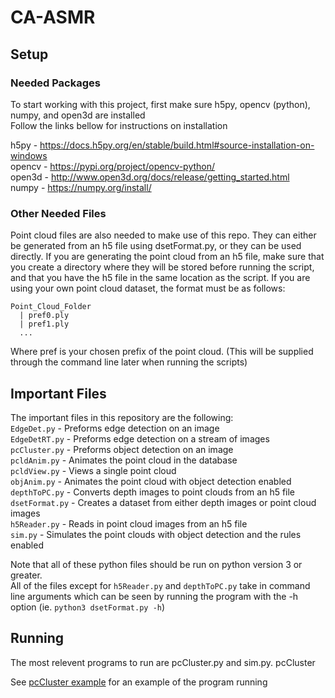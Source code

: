 # CA-ASMR

## Setup
### Needed Packages
To start working with this project, first make sure h5py, opencv (python), numpy, and open3d are installed <br>
Follow the links bellow for instructions on installation

h5py - https://docs.h5py.org/en/stable/build.html#source-installation-on-windows <br>
opencv - https://pypi.org/project/opencv-python/ <br>
open3d - http://www.open3d.org/docs/release/getting_started.html <br>
numpy - https://numpy.org/install/ <br>

### Other Needed Files
Point cloud files are also needed to make use of this repo. They can either be generated from an h5 file using dsetFormat.py, or they can be used directly. If you are generating the point cloud from an h5 file, make sure that you create a directory where they will be stored before running the script, and that you have the h5 file in the same location as the script. If you are using your own point cloud dataset, the format must be as follows:
```
Point_Cloud_Folder
  | pref0.ply
  | pref1.ply
  ...
```
Where pref is your chosen prefix of the point cloud. (This will be supplied through the command line later when running the scripts)

## Important Files
The important files in this repository are the following: <br>
  `EdgeDet.py` - Preforms edge detection on an image <br>
  `EdgeDetRT.py` - Preforms edge detection on a stream of images <br>
  `pcCluster.py` - Preforms object detection on an image <br>
  `pcldAnim.py` - Animates the point cloud in the database <br>
  `pcldView.py` - Views a single point cloud <br>
  `objAnim.py` - Animates the point cloud with object detection enabled <br>
  `depthToPC.py` - Converts depth images to point clouds from an h5 file<br>
  `dsetFormat.py` - Creates a dataset from either depth images or point cloud images <br>
  `h5Reader.py` - Reads in point cloud images from an h5 file <br>
  `sim.py` - Simulates the point clouds with object detection and the rules enabled <br>
  
Note that all of these python files should be run on python version 3 or greater. <br>
All of the files except for `h5Reader.py` and `depthToPC.py` take in command line arguments which can be seen by running the program with the -h option (ie. `python3 dsetFormat.py -h`)<br>


## Running
The most relevent programs to run are pcCluster.py and sim.py. pcCluster

See [pcCluster example](https://github.com/jwright303/CA-ASMR/blob/main/OBJREAD.md) for an example of the program running

